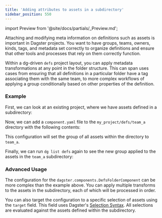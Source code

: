 ```yaml
---
title: 'Adding attributes to assets in a subdirectory'
sidebar_position: 550
---
```


import Preview from '@site/docs/partials/\_Preview.md';

<Preview />

Attaching and modifying meta information on definitions such as assets is important in Dagster projects. You want to have groups, teams, owners, kinds, tags, and metadata set correctly to organize definitions and ensure that other tools and processes that rely on them correctly function.

Within a dg-driven `defs` project layout, you can apply metadata transformations at any point in the folder structure. This can span uses cases from ensuring that all definitions in a particular folder have a tag associating them with the same team, to more complex workflows of applying a group conditionally based on other properties of the definition.

### Example

First, we can look at an existing project, where we have assets defined in a subdirectory:

<CliInvocationExample path="docs_snippets/docs_snippets/guides/components/adding-attributes-to-assets/2-list-defs.txt" />

<CliInvocationExample path="docs_snippets/docs_snippets/guides/components/adding-attributes-to-assets/1-tree.txt" />

Now, we can add a `component.yaml` file to the `my_project/defs/team_a` directory with the following contents:

<CodeExample path="docs_snippets/docs_snippets/guides/components/adding-attributes-to-assets/component.yaml" language="yaml" />

<CliInvocationExample path="docs_snippets/docs_snippets/guides/components/adding-attributes-to-assets/3-tree.txt" />

This configuration will set the group of all assets within the directory to `team_a`.

Finally, we can run `dg list defs` again to see the new group applied to the assets in the `team_a` subdirectory:

<CliInvocationExample path="docs_snippets/docs_snippets/guides/components/adding-attributes-to-assets/4-list-defs.txt" />

### Advanced Usage

The configuration for the `dagster.components.DefsFolderComponent` can be more complex than the example above. You can apply multiple transforms to the assets in the subdirectory, each of which will be processed in order.

You can also target the configuration to a specific selection of assets using the `target` field. This field uses Dagster's [Selection Syntax](/guides/build/assets/asset-selection-syntax/reference). All selections are evaluated against the assets defined within the subdirectory.